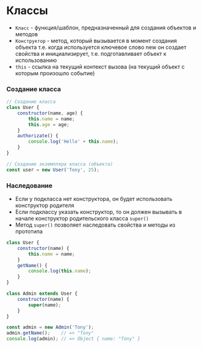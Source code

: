 # Классы


- `Класс` - функция/шаблон, предназначенный для создания объектов и методов
- `Конструктор` - метод, который вызывается в момент создания объекта т.е. когда используется ключевое слово new он создает свойства и инициализирует, т.е. подготавливает объект к использованию
- `this` - ссылка на текущий контекст вызова (на текущий объект с которым произошло событие)


<!-- xxxxxxxxxxxxxxxxxxxxxxxxxxxxxxxxxxxxxxxxxxxxxxxxxxxxxxx -->
### Создание класса
<!-- xxxxxxxxxxxxxxxxxxxxxxxxxxxxxxxxxxxxxxxxxxxxxxxxxxxxxxx -->
```js
// Создание класса
class User {
	constructor(name, age) {
		this.name = name;
		this.age = age;
	}
	authorizate() {
		console.log('Hello' + this.name);
	}
}

// Создание экземпляра класса (объекта)
const user = new User('Tony', 25); 
```

<!-- xxxxxxxxxxxxxxxxxxxxxxxxxxxxxxxxxxxxxxxxxxxxxxxxxxxxxxx -->
### Наследование
<!-- xxxxxxxxxxxxxxxxxxxxxxxxxxxxxxxxxxxxxxxxxxxxxxxxxxxxxxx -->

- Если у подкласса нет конструктора, он будет использовать конструктор родителя
- Если подклассу указать конструктор, то он должен вызывать в начале конструктор родительского класса `super()`
- Метод `super()` позволяет наследовать свойства и методы из прототипа


```js
class User {
	constructor(name) {
		this.name = name;
	}
	getName() {
		console.log(this.name);
	}
}

class Admin extends User {
	constructor(name) {
		super(name);
	}
}

const admin = new Admin('Tony');
admin.getName();    // => "Tony"
console.log(admin); // => Object { name: "Tony" }
```
